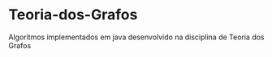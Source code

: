 # Teoria-dos-Grafos
Algoritmos implementados em java desenvolvido na disciplina de Teoria dos Grafos
